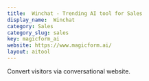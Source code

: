 ```yaml
---
title:  Winchat - Trending AI tool for Sales
display_name:  Winchat
category: Sales
category_slug: sales
key: magicform_ai
website: https://www.magicform.ai/
layout: aitool
---
```


Convert visitors via conversational website.
